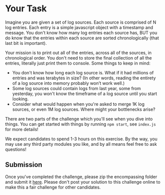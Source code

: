# Your Task

Imagine you are given a set of log sources.  Each source is comprised of N log entries.  Each entry is a simple javascript object with a timestamp and message.  You don't know how many log entries each source has, BUT you do know that the entries within each source are sorted chronologically (that last bit is important).

Your mission is to print out all of the entries, across all of the sources, in chronological order.  You don't need to store the final collection of all the entries, literally just print them to console.  Some things to keep in mind:

* You don't know how long each log source is.  What if it had millions of entries and was terabytes in size?  (In other words, reading the entirety of a log source into memory probably won’t work well.)
* Some log sources could contain logs from last year, some from yesterday, you won't know the timeframe of a log source until you start looking.
* Consider what would happen when you're asked to merge 1K log sources, or even 1M log sources.  Where might your bottlenecks arise?

















There are two parts of the challenge which you'll see when you dive into things.  You can get started with things by running `npm start`, see `index.js` for more details!

We expect candidates to spend 1-3 hours on this exercise.  By the way, you may use any third party modules you like, and by all means feel free to ask questions!


## Submission

Once you've completed the challenge, please zip the encompassing folder and submit it [here](https://goo.gl/forms/m9aELJJT02d1silL2). Please don't post your solution to this challenge online to make this a fair challenge for other candidates.
